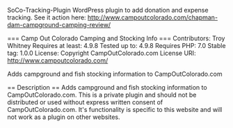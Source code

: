 SoCo-Tracking-Plugin
WordPress plugin to add donation and expense tracking.
See it action here: http://www.campoutcolorado.com/chapman-dam-campground-camping-review/

=== Camp Out Colorado Camping and Stocking Info ===
Contributors: Troy Whitney
Requires at least: 4.9.8
Tested up to: 4.9.8
Requires PHP: 7.0
Stable tag: 1.0.0
License: Copyright CampOutColorado.com
License URI: http://www.campoutcolorado.com/

Adds campground and fish stocking information to CampOutColorado.com

== Description ==
Adds campground and fish stocking information to CampOutColorado.com. This is a private plugin and should not be distributed or used without express written consent of CampOutColorado.com. It\'s functionality is specific to this website and will not work as a plugin on other websites. 
